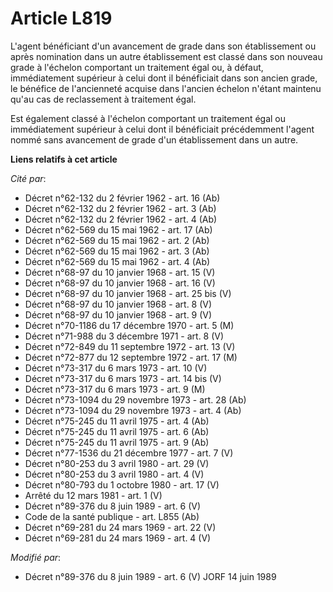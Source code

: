 # Article L819

L'agent bénéficiant d'un avancement de grade dans son établissement ou après nomination dans un autre établissement est
classé dans son nouveau grade à l'échelon comportant un traitement égal ou, à défaut, immédiatement supérieur à celui dont il
bénéficiait dans son ancien grade, le bénéfice de l'ancienneté acquise dans l'ancien échelon n'étant maintenu qu'au cas de
reclassement à traitement égal.

Est également classé à l'échelon comportant un traitement égal ou immédiatement supérieur à celui dont il bénéficiait
précédemment l'agent nommé sans avancement de grade d'un établissement dans un autre.

**Liens relatifs à cet article**

_Cité par_:

  - Décret n°62-132 du 2 février 1962 - art. 16 (Ab)
  - Décret n°62-132 du 2 février 1962 - art. 3 (Ab)
  - Décret n°62-132 du 2 février 1962 - art. 4 (Ab)
  - Décret n°62-569 du 15 mai 1962 - art. 17 (Ab)
  - Décret n°62-569 du 15 mai 1962 - art. 2 (Ab)
  - Décret n°62-569 du 15 mai 1962 - art. 3 (Ab)
  - Décret n°62-569 du 15 mai 1962 - art. 4 (Ab)
  - Décret n°68-97 du 10 janvier 1968 - art. 15 (V)
  - Décret n°68-97 du 10 janvier 1968 - art. 16 (V)
  - Décret n°68-97 du 10 janvier 1968 - art. 25 bis (V)
  - Décret n°68-97 du 10 janvier 1968 - art. 8 (V)
  - Décret n°68-97 du 10 janvier 1968 - art. 9 (V)
  - Décret n°70-1186 du 17 décembre 1970 - art. 5 (M)
  - Décret n°71-988 du 3 décembre 1971 - art. 8 (V)
  - Décret n°72-849 du 11 septembre 1972 - art. 13 (V)
  - Décret n°72-877 du 12 septembre 1972 - art. 17 (M)
  - Décret n°73-317 du 6 mars 1973 - art. 10 (V)
  - Décret n°73-317 du 6 mars 1973 - art. 14 bis (V)
  - Décret n°73-317 du 6 mars 1973 - art. 9 (M)
  - Décret n°73-1094 du 29 novembre 1973 - art. 28 (Ab)
  - Décret n°73-1094 du 29 novembre 1973 - art. 4 (Ab)
  - Décret n°75-245 du 11 avril 1975 - art. 4 (Ab)
  - Décret n°75-245 du 11 avril 1975 - art. 6 (Ab)
  - Décret n°75-245 du 11 avril 1975 - art. 9 (Ab)
  - Décret n°77-1536 du 21 décembre 1977 - art. 7 (V)
  - Décret n°80-253 du 3 avril 1980 - art. 29 (V)
  - Décret n°80-253 du 3 avril 1980 - art. 4 (V)
  - Décret n°80-793 du 1 octobre 1980 - art. 17 (V)
  - Arrêté du 12 mars 1981 - art. 1 (V)
  - Décret n°89-376 du 8 juin 1989 - art. 6 (V)
  - Code de la santé publique - art. L855 (Ab)
  - Décret n°69-281 du 24 mars 1969 - art. 22 (V)
  - Décret n°69-281 du 24 mars 1969 - art. 4 (V)

_Modifié par_:

  - Décret n°89-376 du 8 juin 1989 - art. 6 (V) JORF 14 juin 1989
